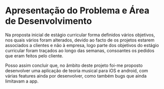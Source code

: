 
# Apresentação do Problema e Área de Desenvolvimento

Na proposta inicial de estágio curricular forma definidos vários objetivos, nos quais vários foram alterados, devido ao facto de os projetos estarem associados a clientes e não à empresa, logo parte dos objetivos do estágio curricular foram traçados ao longo das semanas, consoantes os pedidos que eram feitos pelo cliente. &#x20;

Posso assim concluir que, no âmbito deste projeto foi-me proposto desenvolver uma aplicação de teoria musical para iOS e android, com várias features ainda por desenvolver, como também bugs que ainda limitavam a app.&#x20;







